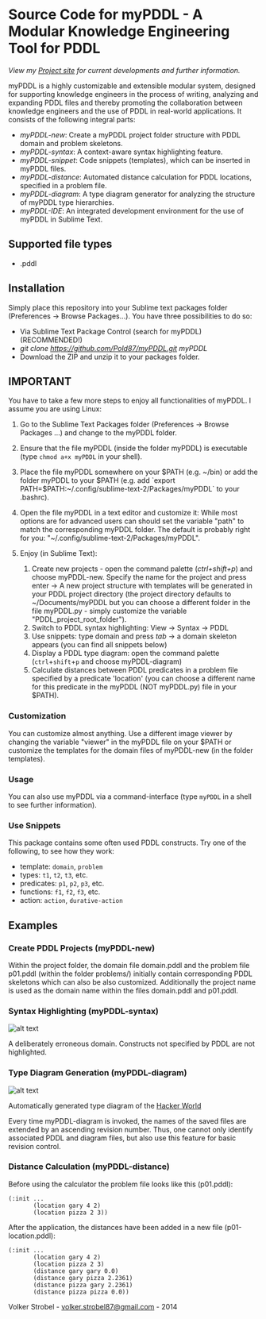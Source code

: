 Source Code for myPDDL - A Modular Knowledge Engineering Tool for PDDL
=======================================================

*View my [Project site](http://pold87.github.io/myPDDL/) for current developments and further information.*


myPDDL is a highly customizable and extensible modular system,
designed for supporting knowledge engineers in the process of writing,
analyzing and expanding PDDL files and thereby promoting the
collaboration between knowledge engineers and the use of PDDL in
real-world applications. It consists of the following integral parts:

- _myPDDL-new_: Create a myPDDL project folder structure with PDDL
  domain and problem skeletons.
- _myPDDL-syntax_: A context-aware syntax highlighting feature.
- _myPDDL-snippet_: Code snippets (templates), which can be inserted
in myPDDL files.
- _myPDDL-distance_: Automated distance calculation for PDDL
  locations, specified in a problem file.
- _myPDDL-diagram_: A type diagram generator for analyzing the
  structure of myPDDL type hierarchies.
- _myPDDL-IDE_: An integrated development environment for the use
of myPDDL in Sublime Text.

Supported file types
-------------------

- .pddl

Installation
------------

Simply place this repository into your Sublime text packages folder (Preferences \-\> Browse Packages...). You have three possibilities to do so:
- Via Sublime Text Package Control (search for myPDDL) (RECOMMENDED!)
- *git clone https://github.com/Pold87/myPDDL.git myPDDL* 
- Download the ZIP and unzip it to your packages folder.

IMPORTANT
----------

You have to take a few more steps to enjoy all functionalities of myPDDL. I assume you are using Linux:

1. Go to the Sublime Text Packages folder (Preferences -> Browse Packages ...) and change to the myPDDL folder.
2. Ensure that the file myPDDL (inside the folder myPDDL) is executable (type `chmod a+x myPDDL` in your shell).
3. Place the file myPDDL somewhere on your $PATH (e.g. ~/bin) or add the folder myPDDL to your $PATH (e.g. add `export PATH=$PATH:~/.config/sublime-text-2/Packages/myPDDL` to your .bashrc).

4. Open the file myPDDL in a text editor and customize it: While most options are for advanced users can should set the variable "path" to match the corresponding myPDDL folder. The default is probably right for you: "~/.config/sublime-text-2/Packages/myPDDL".
5. Enjoy (in Sublime Text):

    1. Create new projects -  open the command palette (*ctrl+shift+p*) and choose myPDDL-new. Specify the name for the project and press enter -> A new project structure with templates will be generated in your PDDL project directory (the project directory defaults to ~/Documents/myPDDL but you can choose a different folder in the file myPDDL.py - simply customize the variable "PDDL_project_root_folder"). 
    2. Switch to PDDL syntax highlighting: View -> Syntax -> PDDL  
    3. Use snippets: type domain and press *tab* -> a domain skeleton appears (you can find all snippets below)
    4. Display a PDDL type diagram: open the command palette (`ctrl`+`shift`+`p` and choose myPDDL-diagram)
    5. Calculate distances between PDDL predicates in a problem file specified by a predicate 'location' (you can choose a different name for this predicate in the myPDDL (NOT myPDDL.py) file in your $PATH). 

### Customization

You can customize almost anything. Use a different image viewer by changing the variable "viewer" in the myPDDL file on your $PATH or customize the templates for the domain files of myPDDL-new (in the folder templates). 

### Usage

You can also use myPDDL via a command-interface (type `myPDDL` in a shell to see further information).

### Use Snippets

This package contains some often used PDDL constructs. Try one of the following, to see how they work:

* template: `domain`, `problem`
* types: `t1`, `t2`, `t3`, etc.
* predicates: `p1`, `p2`, `p3`, etc.
* functions: `f1`, `f2`, `f3`, etc.
* action: `action`, `durative-action`

Examples
-----------

### Create PDDL Projects (myPDDL-new)

Within the project folder, the domain file domain.pddl and
the problem file p01.pddl (within the folder
problems/) initially contain corresponding PDDL skeletons
which can also be also customized. Additionally the project name is
used as the domain name within the files domain.pddl and p01.pddl.

### Syntax Highlighting (myPDDL-syntax)

![alt
 text](https://raw.githubusercontent.com/Pold87/myPDDL/master/examples/coffee_errors_img.png
 "PDDL syntax highlighting - Theme: Monokai")

A deliberately erroneous domain. Constructs not specified by PDDL are not highlighted.

### Type Diagram Generation (myPDDL-diagram)

![alt
 text](https://raw.githubusercontent.com/Pold87/myPDDL/master/examples/diagram.png
 "An automatically generated type diagram of the Hacker World using
 myPDDL-diagram")

Automatically generated type diagram of the [Hacker
World](https://github.com/Pold87/myPDDL/blob/master/examples/hacker-world.pddl)

Every time myPDDL-diagram is invoked, the names of the saved files are
extended by an ascending revision number. Thus, one cannot only
identify associated PDDL and diagram files, but also use this feature
for basic revision control.

### Distance Calculation (myPDDL-distance)

Before using the calculator the problem file looks like this (p01.pddl):
```
(:init ...
       (location gary 4 2)
       (location pizza 2 3))
```

After the application, the distances have been added in a new file (p01-location.pddl):
```
(:init ...
       (location gary 4 2)
       (location pizza 2 3)
       (distance gary gary 0.0)
       (distance gary pizza 2.2361)
       (distance pizza gary 2.2361)
       (distance pizza pizza 0.0))
```

Volker Strobel - <volker.strobel87@gmail.com> - 2014 



